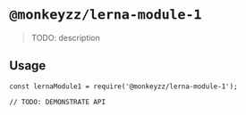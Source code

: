 # `@monkeyzz/lerna-module-1`

> TODO: description

## Usage

```
const lernaModule1 = require('@monkeyzz/lerna-module-1');

// TODO: DEMONSTRATE API
```
